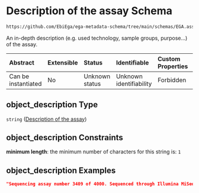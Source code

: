 # Description of the assay Schema

```txt
https://github.com/EbiEga/ega-metadata-schema/tree/main/schemas/EGA.assay.json#/properties/object_description
```

An in-depth description (e.g. used technology, sample groups, purpose...) of the assay.

| Abstract            | Extensible | Status         | Identifiable            | Custom Properties | Additional Properties | Access Restrictions | Defined In                                                                 |
| :------------------ | :--------- | :------------- | :---------------------- | :---------------- | :-------------------- | :------------------ | :------------------------------------------------------------------------- |
| Can be instantiated | No         | Unknown status | Unknown identifiability | Forbidden         | Allowed               | none                | [EGA.assay.json\*](../../../schemas/EGA.assay.json "open original schema") |

## object\_description Type

`string` ([Description of the assay](ega-11-properties-description-of-the-assay.md))

## object\_description Constraints

**minimum length**: the minimum number of characters for this string is: `1`

## object\_description Examples

```json
"Sequencing assay number 3409 of 4000. Sequenced through Illumina MiSeq to find SNPs of colorectal cancer samples..."
```
